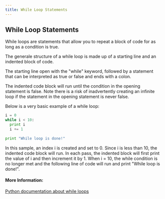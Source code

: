 ```yaml
---
title: While Loop Statements
---
```

## While Loop Statements


<!-- The article goes here, in GitHub-flavored Markdown. Feel free to add YouTube videos, images, and CodePen/JSBin embeds  -->

While loops are statements that allow you to repeat a block of code for as long as a condition is true. 

The generale structure of a while loop is made up of a starting line and an indented block of code. 

The starting line open with the "while" keyword, followed by a statement that can be interpreted as true or false and ends with a colon. 

The indented code block will run until the condition in the opening statement is false. Note there is a risk of inadvertently creating an infinite loop if the statement in the opening statement is never false.

Below is a very basic example of a while loop:

```python
i = 0
while i < 10:
  print i
  i += 1
  
print "While loop is done!"
```

In this sample, an index i is created and set to 0. Since i is less than 10, the indented code block will run. In each pass, the indented block will first print the value of i and then increment it by 1. When i = 10, the while condition is no longer met and the following line of code will run and print "While loop is done!".

#### More Information:
<!-- Please add any articles you think might be helpful to read before writing the article -->

[Python documentation about while loops](https://docs.python.org/2/reference/compound_stmts.html#while)



